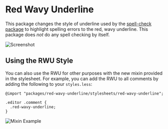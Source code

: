 # Red Wavy Underline

This package changes the style of underline used by the [spell-check package][spell-check] to highlight spelling errors to the red, wavy underline. This package does *not* do any spell checking by itself.

![Screenshot](https://raw.githubusercontent.com/lee-dohm/red-wavy-underline/master/spelling-example.png)

## Using the RWU Style

You can also use the RWU for other purposes with the new mixin provided in the stylesheet. For example, you can add the RWU to all comments by adding the following to your `styles.less`:

```LESS
@import "packages/red-wavy-underline/stylesheets/red-wavy-underline";

.editor .comment {
  .red-wavy-underline;
}
```

![Mixin Example](https://raw.githubusercontent.com/lee-dohm/red-wavy-underline/master/mixin-example.png)

[spell-check]: https://atom.io/packages/spell-check

